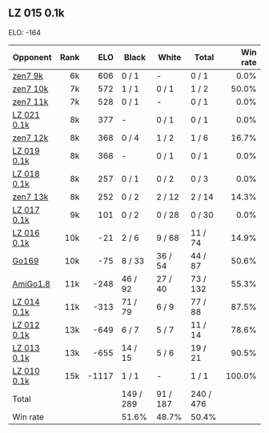 ## LZ 015 0.1k ##

ELO: -164

Opponent | Rank | ELO | Black | White | Total | Win rate
---------|-----:|----:|-------|-------|-------|-------:
[zen7 9k](zen7%209k.md) | 6k | 606 | 0 / 1 | - | 0 / 1 | 0.0%
[zen7 10k](zen7%2010k.md) | 7k | 572 | 1 / 1 | 0 / 1 | 1 / 2 | 50.0%
[zen7 11k](zen7%2011k.md) | 7k | 528 | 0 / 1 | - | 0 / 1 | 0.0%
[LZ 021 0.1k](LZ%20021%200.1k.md) | 8k | 377 | - | 0 / 1 | 0 / 1 | 0.0%
[zen7 12k](zen7%2012k.md) | 8k | 368 | 0 / 4 | 1 / 2 | 1 / 6 | 16.7%
[LZ 019 0.1k](LZ%20019%200.1k.md) | 8k | 368 | - | 0 / 1 | 0 / 1 | 0.0%
[LZ 018 0.1k](LZ%20018%200.1k.md) | 8k | 257 | 0 / 1 | 0 / 2 | 0 / 3 | 0.0%
[zen7 13k](zen7%2013k.md) | 8k | 252 | 0 / 2 | 2 / 12 | 2 / 14 | 14.3%
[LZ 017 0.1k](LZ%20017%200.1k.md) | 9k | 101 | 0 / 2 | 0 / 28 | 0 / 30 | 0.0%
[LZ 016 0.1k](LZ%20016%200.1k.md) | 10k | -21 | 2 / 6 | 9 / 68 | 11 / 74 | 14.9%
[Go169](Go169.md) | 10k | -75 | 8 / 33 | 36 / 54 | 44 / 87 | 50.6%
[AmiGo1.8](AmiGo1.8.md) | 11k | -248 | 46 / 92 | 27 / 40 | 73 / 132 | 55.3%
[LZ 014 0.1k](LZ%20014%200.1k.md) | 11k | -313 | 71 / 79 | 6 / 9 | 77 / 88 | 87.5%
[LZ 012 0.1k](LZ%20012%200.1k.md) | 13k | -649 | 6 / 7 | 5 / 7 | 11 / 14 | 78.6%
[LZ 013 0.1k](LZ%20013%200.1k.md) | 13k | -655 | 14 / 15 | 5 / 6 | 19 / 21 | 90.5%
[LZ 010 0.1k](LZ%20010%200.1k.md) | 15k | -1117 | 1 / 1 | - | 1 / 1 | 100.0%
Total | | | 149 / 289 | 91 / 187 | 240 / 476 | 
Win rate| | | 51.6% | 48.7% | 50.4% | 
